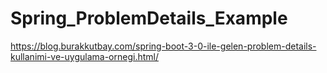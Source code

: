 # Spring_ProblemDetails_Example
https://blog.burakkutbay.com/spring-boot-3-0-ile-gelen-problem-details-kullanimi-ve-uygulama-ornegi.html/
